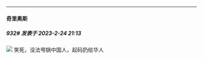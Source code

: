 
*****

####  奇里奥斯  
##### 932#       发表于 2023-2-24 21:13

<img src="https://p.sda1.dev/10/9fd485ee91b2b053b43739a344667eab/23rc1zfmuz2quarxxmeeg6czv.jpg" referrerpolicy="no-referrer">
笑死，没法甩锅中国人，起码扔给华人

